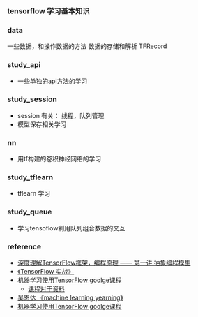 ### tensorflow 学习基本知识### data一些数据，和操作数据的方法数据的存储和解析 TFRecord### study_api* 一些单独的api方法的学习### study_session* session 有关： 线程，队列管理* 模型保存相关学习### nn* 用tf构建的卷积神经网络的学习### study_tflearn* tflearn 学习### study_queue* 学习tensoflow利用队列组合数据的交互### reference * [深度理解TensorFlow框架，编程原理 —— 第一讲 抽象编程模型](http://nooverfit.com/wp/%E6%B7%B1%E5%85%A5%E7%90%86%E8%A7%A3tensorflow%E6%A1%86%E6%9E%B6%EF%BC%8C%E7%BC%96%E7%A8%8B%E5%8E%9F%E7%90%86-%E7%AC%AC%E4%B8%80%E8%AE%B2/)* [《TensorFlow 实战》](TensorFlow实战.pdf)* [机器学习使用TensorFlow goolge课程](https://www.coursera.org/specializations/machine-learning-tensorflow-gcp)    * [课程对于资料](Machine%20Learning%20with%20TensorFlow%20on%20Google%20Cloud%20Platform)* [吴恩达 《machine learning yearning》](https://xiaqunfeng.gitbooks.io/machine-learning-yearning/content/chapter1.html)* [机器学习使用TensorFlow goolge课程](https://www.coursera.org/specializations/machine-learning-tensorflow-gcp)     